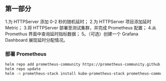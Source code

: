 ## 第一部分
1.为 HTTPServer 添加 0-2 秒的随机延时；
2.为 HTTPServer 项目添加延时 Metric；
3.将 HTTPServer 部署至测试集群，并完成 Prometheus 配置；
4.从 Promethus 界面中查询延时指标数据；
5。（可选）创建一个 Grafana Dashboard 展现延时分配情况。

### 部署 Prometheus
```bash
helm repo add prometheus-community https://prometheus-community.github.io/helm-charts
helm repo update
helm -n prometheus-stack install kube-prometheus-stack prometheus-community/kube-prometheus-stack
```